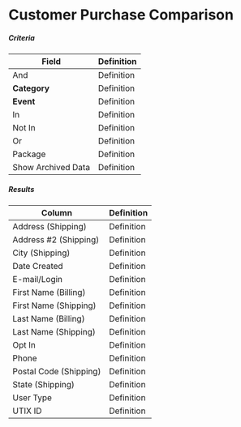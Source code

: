 # Customer Purchase Comparison

##### Criteria

| **Field** | **Definition** |
| --- | --- |
| And | Definition |
| **Category** | Definition |
| **Event** | Definition |
| In | Definition |
| Not In | Definition |
| Or | Definition |
| Package | Definition |
| Show Archived Data | Definition |

##### Results

| **Column** | **Definition** |
| --- | --- |
| Address (Shipping) | Definition |
| Address #2 (Shipping) | Definition |
| City (Shipping) | Definition |
| Date Created | Definition |
| E-mail/Login | Definition |
| First Name (Billing) | Definition |
| First Name (Shipping) | Definition |
| Last Name (Billing) | Definition |
| Last Name (Shipping) | Definition |
| Opt In | Definition |
| Phone | Definition |
| Postal Code (Shipping) | Definition |
| State (Shipping) | Definition |
| User Type | Definition |
| UTIX ID | Definition |